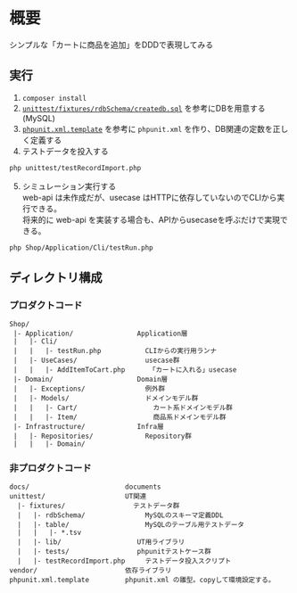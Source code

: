 # 概要
シンプルな「カートに商品を追加」をDDDで表現してみる

## 実行

1. `composer install`
2. [`unittest/fixtures/rdbSchema/createdb.sql`](unittest/fixtures/rdbSchema/createdb.sql) を参考にDBを用意する(MySQL)
3. [`phpunit.xml.template`](phpunit.xml.template) を参考に `phpunit.xml` を作り、DB関連の定数を正しく定義する
4. テストデータを投入する
```bash
php unittest/testRecordImport.php
```
5. シミュレーション実行する  
web-api は未作成だが、usecase はHTTPに依存していないのでCLIから実行できる。  
将来的に web-api を実装する場合も、APIからusecaseを呼ぶだけで実現できる。
```bash
php Shop/Application/Cli/testRun.php
```

## ディレクトリ構成

### プロダクトコード
```
Shop/
 |- Application/                Application層
 |   |- Cli/
 |   |   |- testRun.php           CLIからの実行用ランナ
 |   |- UseCases/                 usecase群
 |   |   |- AddItemToCart.php      「カートに入れる」usecase
 |- Domain/                     Domain層
 |   |- Exceptions/               例外群
 |   |- Models/                   ドメインモデル群
 |   |   |- Cart/                   カート系ドメインモデル群
 |   |   |- Item/                   商品系ドメインモデル群
 |- Infrastructure/             Infra層
 |   |- Repositories/             Repository群
 |   |   |- Domain/
```

### 非プロダクトコード
```
docs/                        documents
unittest/                    UT関連
  |- fixtures/                 テストデータ群
  |   |- rdbSchema/               MySQLのスキーマ定義DDL
  |   |- table/                   MySQLのテーブル用テストデータ
  |   |   |- *.tsv
  |   |- lib/                   UT用ライブラリ
  |   |- tests/                 phpunitテストケース群
  |   |- testRecordImport.php     テストデータ投入スクリプト
vendor/                      依存ライブラリ
phpunit.xml.template         phpunit.xml の雛型。copyして環境設定する。
```
